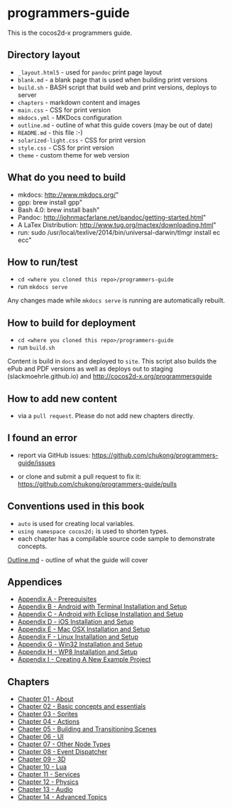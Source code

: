 programmers-guide
=================

This is the cocos2d-x programmers guide.


## Directory layout

* `_layout.html5` - used for `pandoc` print page layout
* `blank.md` - a blank page that is used when building print versions
* `build.sh` - BASH script that build web and print versions, deploys to server
* `chapters` - markdown content and images
* `main.css` - CSS for print version
* `mkdocs.yml` - MKDocs configuration
* `outline.md` - outline of what this guide covers (may be out of date)
* `README.md` - this file :-)
* `solarized-light.css` - CSS for print version
* `style.css` - CSS for print version
* `theme` - custom theme for web version

## What do you need to build

* mkdocs: http://www.mkdocs.org/"
* gpp: brew install gpp"
* Bash 4.0: brew install bash"
* Pandoc: http://johnmacfarlane.net/pandoc/getting-started.html"
* A LaTex Distribution: http://www.tug.org/mactex/downloading.html"
* run: sudo /usr/local/texlive/2014/bin/universal-darwin/tlmgr install ec ecc"

## How to run/test

* `cd <where you cloned this repo>/programmers-guide`
* run `mkdocs serve`

Any changes made while `mkdocs serve` is running are automatically rebuilt.

## How to build for deployment

* `cd <where you cloned this repo>/programmers-guide`
* run `build.sh`

Content is build in `docs` and deployed to `site`. This script also builds the
ePub and PDF versions as well as deploys out to staging (slackmoehrle.github.io)
and http://cocos2d-x.org/programmersguide

## How to add new content

* via a `pull request`. Please do not add new chapters directly.

## I found an error

* report via GitHub issues: https://github.com/chukong/programmers-guide/issues

* or clone and submit a pull request to fix it: https://github.com/chukong/programmers-guide/pulls

## Conventions used in this book

* `auto` is used for creating local variables.
* `using namespace cocos2d;` is used to shorten types.
* each chapter has a compilable source code sample to demonstrate concepts.


[Outline.md](https://github.com/chukong/programmers-guide/blob/master/chapters/outline.md) - outline of what the guide will cover

Appendices
--------
 - [Appendix A - Prerequisites](https://github.com/chukong/programmers-guide/blob/master/chapters/A.md)
 - [Appendix B - Android with Terminal Installation and Setup](https://github.com/chukong/programmers-guide/blob/master/chapters/B.md)
 - [Appendix C - Android with Eclipse Installation and Setup](https://github.com/chukong/programmers-guide/blob/master/chapters/C.md)
 - [Appendix D - iOS Installation and Setup](https://github.com/chukong/programmers-guide/blob/master/chapters/D.md)
 - [Appendix E - Mac OSX Installation and Setup](https://github.com/chukong/programmers-guide/blob/master/chapters/E.md)
 - [Appendix F - Linux Installation and Setup](https://github.com/chukong/programmers-guide/blob/master/chapters/F.md)
 - [Appendix G - Win32 Installation and Setup](https://github.com/chukong/programmers-guide/blob/master/chapters/G.md)
 - [Appendix H - WP8 Installation and Setup](https://github.com/chukong/programmers-guide/blob/master/chapters/H.md)
 - [Appendix I - Creating A New Example Project](https://github.com/chukong/programmers-guide/blob/master/chapters/I.md)

Chapters
--------
 - [Chapter 01 - About](https://github.com/chukong/programmers-guide/blob/master/chapters/1.md)
 - [Chapter 02 - Basic concepts and essentials](https://github.com/chukong/programmers-guide/blob/master/chapters/2.md)
 - [Chapter 03 - Sprites](https://github.com/chukong/programmers-guide/blob/master/chapters/3.md)
 - [Chapter 04 - Actions](https://github.com/chukong/programmers-guide/blob/master/chapters/4.md)
 - [Chapter 05 - Building and Transitioning Scenes](https://github.com/chukong/programmers-guide/blob/master/chapters/5.md)
 - [Chapter 06 - UI](https://github.com/chukong/programmers-guide/blob/master/chapters/6.md)
 - [Chapter 07 - Other Node Types](https://github.com/chukong/programmers-guide/blob/master/chapters/7.md)
 - [Chapter 08 - Event Dispatcher](https://github.com/chukong/programmers-guide/blob/master/chapters/8.md)
 - [Chapter 09 - 3D](https://github.com/chukong/programmers-guide/blob/master/chapters/9.md)
 - [Chapter 10 - Lua](https://github.com/chukong/programmers-guide/blob/master/chapters/10.md)
 - [Chapter 11 - Services](https://github.com/chukong/programmers-guide/blob/master/chapters/11.md)
 - [Chapter 12 - Physics](https://github.com/chukong/programmers-guide/blob/master/chapters/12.md)
 - [Chapter 13 - Audio](https://github.com/chukong/programmers-guide/blob/master/chapters/13.md)
 - [Chapter 14 - Advanced Topics](https://github.com/chukong/programmers-guide/blob/master/chapters/14.md)
